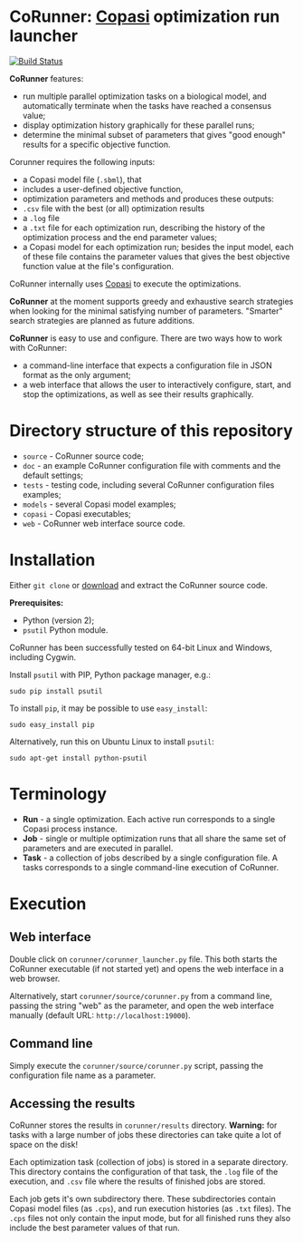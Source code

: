 # CoRunner: [Copasi](http://copasi.org) optimization run launcher ##

[![Build Status](https://travis-ci.org/atiselsts/corunner.svg)](https://travis-ci.org/atiselsts/corunner/branches)

**CoRunner** features:
* run multiple parallel optimization tasks on a biological model, and automatically terminate when the tasks have reached a consensus value;
* display optimization history graphically for these parallel runs;
* determine the minimal subset of parameters that gives "good enough" results for a specific objective function.

Corunner requires the following inputs:
* a Copasi model file (`.sbml`), that
* includes a user-defined objective function,
* optimization parameters and methods
and produces these outputs:
* `.csv` file with the best (or all) optimization results
* a `.log` file
* a `.txt` file for each optimization run, describing the history of the optimization process and the end parameter values;
* a Copasi model for each optimization run; besides the input model, each of these file contains the parameter values that gives the best objective function value at the file's configuration.

CoRunner internally uses [Copasi](http://copasi.org) to execute the optimizations.

**CoRunner** at the moment supports greedy and exhaustive search strategies when looking for the minimal satisfying number of parameters. "Smarter" search strategies are planned as future additions.

**CoRunner** is easy to use and configure. There are two ways how to work with CoRunner:
* a command-line interface that expects a configuration file in JSON format as the only argument;
* a web interface that allows the user to interactively configure, start, and stop the optimizations, as well as see their results graphically.


# Directory structure of this repository

* `source` - CoRunner source code;
* `doc` - an example CoRunner configuration file with comments and the default settings;
* `tests` - testing code, including several CoRunner configuration files examples;
* `models` - several Copasi model examples;
* `copasi` - Copasi executables;
* `web` - CoRunner web interface source code.


# Installation

Either `git clone` or [download](https://github.com/atiselsts/corunner/archive/master.zip) and extract the CoRunner source code.

**Prerequisites:**
* Python (version 2);
* `psutil` Python module.

CoRunner has been successfully tested on 64-bit Linux and Windows, including Cygwin.

Install `psutil` with PIP, Python package manager, e.g.:

   `sudo pip install psutil`

To install `pip`, it may be possible to use `easy_install`:

   `sudo easy_install pip`

Alternatively, run this on Ubuntu Linux to install `psutil`:

   `sudo apt-get install python-psutil`


# Terminology

* **Run** - a single optimization. Each active run corresponds to a single Copasi process instance.
* **Job** - single or multiple optimization runs that all share the same set of parameters and are executed in parallel.
* **Task** - a collection of jobs described by a single configuration file. A tasks corresponds to a single command-line execution of CoRunner.


# Execution

## Web interface

Double click on `corunner/corunner_launcher.py` file. This both starts the CoRunner executable (if not started yet) and opens the web interface in a web browser.

Alternatively, start `corunner/source/corunner.py` from a command line, passing the string "web" as the parameter, and open the web interface manually (default URL: `http://localhost:19000`).

## Command line

Simply execute the `corunner/source/corunner.py` script, passing the configuration file name as a parameter.

## Accessing the results

CoRunner stores the results in `corunner/results` directory. **Warning:** for tasks with a large number of jobs these directories can take quite a lot of space on the disk!

Each optimization task (collection of jobs) is stored in a separate directory. This directory contains the configuration of that task, the `.log` file of the execution, and `.csv` file where the results of finished jobs are stored.

Each job gets it's own subdirectory there. These subdirectories contain Copasi model files (as `.cps`), and run execution histories (as `.txt` files). The `.cps` files not only contain the input mode, but for all finished runs they also include the best parameter values of that run.
